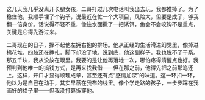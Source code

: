 这几天我几乎没离开长腿女孩，二哥打过几次电话叫我出去玩，我都推掉了。为了稳住他，我顺手埋了个钩子，说最近在忙一个大项目，风险大，但要是成了，够我翻一倍身价。话说得不轻不重，像往水面撒了一把诱饵，鱼会不会咬钩不是重点，关键是它得先游过来。

二哥现在的日子，撑不起他左拥右抱的排场。他从正经的生活滑进幻觉里，像掉进棉花堆，四肢还在挣扎，脚下却没了地。说到底，他这副样子，我也脱不了干系。那五千块，我从没放在眼里。我要的是让他再落地一次，哪怕疼得清醒点也好。我预判到他唯一的搞钱方式，是再来找我借——但在那之前，他得先把之前那笔还上。这样，开口才显得顺理成章，甚至还有点“感情加深”的味道。这一环扣一环，他以为是自己在动手，其实早落在我布的线里。像个学走路的孩子，一步步踩在我画好的格子里——但我没打算拆穿他。